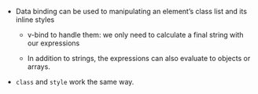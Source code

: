 

* Data binding can be used to manipulating an element’s class list and its inline styles
    * v-bind to handle them: we only need to calculate a final string with our expressions

    * In addition to strings, the expressions can also evaluate to objects or arrays.


* `class` and `style` work the same way.


